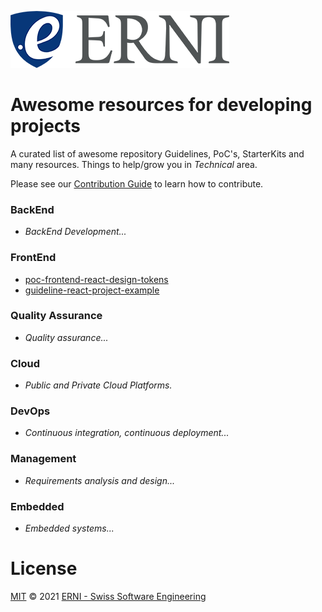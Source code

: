 ![GitHub Logo](/assets/logo-standard.png)

# Awesome resources for developing projects
A curated list of awesome repository Guidelines, PoC's, StarterKits and many resources. Things to help/grow you in *Technical* area.

Please see our [Contribution Guide](CONTRIBUTING.md) to learn how to contribute.

### BackEnd
- *BackEnd Development...*

### FrontEnd
- [poc-frontend-react-design-tokens](https://github.com/ERNI-Academy/poc-frontend-react-design-tokens.git)
- [guideline-react-project-example](https://github.com/ERNI-Academy/guideline-react-project-example.git)

### Quality Assurance
- *Quality assurance...*

### Cloud
- *Public and Private Cloud Platforms.*

### DevOps
- *Continuous integration, continuous deployment...*

### Management
- *Requirements analysis and design...*

### Embedded
- *Embedded systems...*

# License

[MIT](LICENSE) © 2021 [ERNI - Swiss Software Engineering](https://www.betterask.erni)
